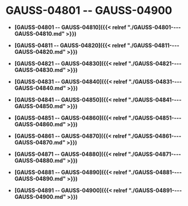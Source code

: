 # GAUSS-04801 -- GAUSS-04900

-   **[GAUSS-04801 -- GAUSS-04810]({{< relref "./GAUSS-04801----GAUSS-04810.md" >}})**  

-   **[GAUSS-04811 -- GAUSS-04820]({{< relref "./GAUSS-04811----GAUSS-04820.md" >}})**  

-   **[GAUSS-04821 -- GAUSS-04830]({{< relref "./GAUSS-04821----GAUSS-04830.md" >}})**  

-   **[GAUSS-04831 -- GAUSS-04840]({{< relref "./GAUSS-04831----GAUSS-04840.md" >}})**  

-   **[GAUSS-04841 -- GAUSS-04850]({{< relref "./GAUSS-04841----GAUSS-04850.md" >}})**  

-   **[GAUSS-04851 -- GAUSS-04860]({{< relref "./GAUSS-04851----GAUSS-04860.md" >}})**  

-   **[GAUSS-04861 -- GAUSS-04870]({{< relref "./GAUSS-04861----GAUSS-04870.md" >}})**  

-   **[GAUSS-04871 -- GAUSS-04880]({{< relref "./GAUSS-04871----GAUSS-04880.md" >}})**  

-   **[GAUSS-04881 -- GAUSS-04890]({{< relref "./GAUSS-04881----GAUSS-04890.md" >}})**  

-   **[GAUSS-04891 -- GAUSS-04900]({{< relref "./GAUSS-04891----GAUSS-04900.md" >}})**  


